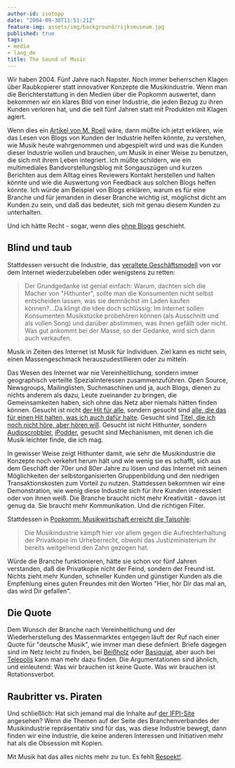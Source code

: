 ```yaml
---
author-id: isotopp
date: "2004-09-30T11:51:21Z"
feature-img: assets/img/background/rijksmuseum.jpg
published: true
tags:
- media
- lang_de
title: The Sound of Music
---
```

Wir haben 2004. Fünf Jahre nach Napster. Noch immer beherrschen Klagen über Raubkopierer statt innovativer Konzepte die Musikindustrie. Wenn man die Berichterstattung in den Medien über die Popkomm auswertet, dann bekommen wir ein klares Bild von einer Industrie, die jeden Bezug zu ihren Kunden verloren hat, und die seit fünf Jahren statt mit Produkten mit Klagen agiert.

Wenn dies ein [Artikel von M. Roell](http://www.roell.net/weblog/archiv/2004/09/29/weblogs_in_der_krisenkommunikation_kryptonite.shtml) wäre, dann müßte ich jetzt erklären, wie das Lesen von Blogs von Kunden der Industrie helfen könnte, zu verstehen, wie Musik heute wahrgenommen und abgespielt wird und was die Kunden dieser Industrie wollen und brauchen, um Musik in einer Weise zu benutzen, die sich mit ihrem Leben integriert. Ich müßte schildern, wie ein multimediales Bandvorstellungsblog mit Songauszügen und kurzen Berichten aus dem Alltag eines Reviewers Kontakt herstellen und halten könnte und wie die Auswertung von Feedback aus solchen Blogs helfen könnte. Ich würde am Beispiel von Blogs erklären, warum es für eine Branche und für jemanden in dieser Branche wichtig ist, möglichst dicht am Kunden zu sein, und daß das bedeutet, sich mit genau diesem Kunden zu unterhalten. 

Und ich hätte Recht - sogar, wenn dies [ohne Blogs](http://www.cluetrain.com/) geschieht. 

## Blind und taub

Stattdessen versucht die Industrie, das  [veraltete Geschäftsmodell](http://www.spiegel.de/netzwelt/netzkultur/0,1518,320587,00.html) von vor dem Internet wiederzubeleben oder wenigstens zu retten: 

> Der Grundgedanke ist genial einfach: Warum, dachten sich die Macher von "Hithunter", sollte man die Konsumenten nicht selbst entscheiden lassen, was sie demnächst im Laden kaufen können?...Da klingt die Idee doch schlüssig: Im Internet sollen Konsumenten Musikstücke probehören können (als Ausschnitt und als vollen Song) und darüber abstimmen, was ihnen gefällt oder nicht. Was gut ankommt bei der Masse, so der Gedanke, wird sich dann auch verkaufen.

Musik in Zeiten des Internet ist Musik für Individuen. Ziel kann es nicht sein, einen Massengeschmack herauszudestillieren oder zu mitteln. 

Das Wesen des Internet war nie Vereinheitlichung, sondern immer geographisch verteilte Spezialinteressen zusammenzuführen. Open Source, Newsgroups, Mailinglisten, Suchmaschinen und ja, auch Blogs, dienen zu nichts anderem als dazu, Leute zueinander zu bringen, die Gemeinsamkeiten haben, sich ohne das Netz aber niemals hätten finden können. Gesucht ist nicht  [der Hit für alle](http://www.kleinreport.ch/meld.phtml?id=18125), sondern gesucht sind [alle, die das für einen Hit halten, was ich auch dafür halte](http://www.audioscrobbler.com/user/Azundris/network/). Gesucht sind [Titel, die ich noch nicht höre, aber hören will](http://www.audioscrobbler.com/user/Azundris/network/). Gesucht ist nicht Hithunter, sondern [Audioscrobbler](http://www.audioscrobbler.com/user/Azundris/), [iPodder](http://www.gadgetguy.de/index.php/2004/09/29/the_personal_broadcasting_revolution_is_), gesucht sind Mechanismen, mit denen ich die Musik leichter finde, die ich mag.

In gewisser Weise zeigt Hithunter damit, wie sehr die Musikindustrie die Konzepte noch verkehrt herum hält und wie wenig sie es schafft, sich aus dem Geschäft der 70er und 80er Jahre zu lösen und das Internet mit seinen Möglichkeiten der selbstorganisierten Gruppenbildung und den niedrigen Transaktionskosten zum Vorteil zu nutzen. Stattdessen bekommen wir eine Demonstration, wie wenig diese Industrie sich für ihre Kunden interessiert oder von ihnen weiß. Die Branche braucht nicht mehr Kreativität - davon ist genug da. Sie braucht mehr Kommunikation. Und die richtigen Filter.

Stattdessen in [Popkomm: Musikwirtschaft erreicht die Talsohle](http://www.heise.de/newsticker/meldung/51615): 

> Die Musikindustrie kämpft hier vor allem gegen die Aufrechterhaltung der Privatkopie im Urheberrecht, obwohl das Justizministerium ihr bereits weitgehend den Zahn gezogen hat.

Würde die Branche funktionieren, hätte sie schon vor fünf Jahren verstanden, daß die Privatkopie nicht der Feind, sondern der Freund ist. Nichts zieht mehr Kunden, schneller Kunden und günstiger Kunden als die Empfehlung eines guten Freundes mit den Worten "Hier, hör Dir das mal an, das wird Dir gefallen".

## Die Quote

Dem Wunsch der Branche nach Vereinheitlichung und der Wiederherstellung des Massenmarktes entgegen läuft der Ruf nach einer Quote für "deutsche Musik", wie immer man diese definiert. Briefe dagegen sind im Netz leicht zu finden, bei [Beißholz](http://beissholz.de/pivot/artikel-671.html) oder [Basiquiat](http://www.basquiat.de/archives/143-Quoten-Musik.html), aber auch bei [Telepolis](http://www.heise.de/tp/deutsch/inhalt/glosse/18435/1.html) kann man mehr dazu finden. Die Argumentationen sind ähnlich, und einleutend: Was wir brauchen ist keine Quote. Was wir brauchen ist 
Rotationsverbot.

## Raubritter vs. Piraten

Und schließlich: Hat sich jemand mal die Inhalte auf [der IFPI-Site](http://www.ifpi.de/) angesehen? Wenn die Themen auf der Seite des Branchenverbandes der Musikindustrie repräsentativ sind für das, was diese Industrie bewegt, dann finden wir eine Industrie, die keine anderen Interessen und Initiativen mehr hat als die Obsession mit Kopien.

Mit Musik hat das alles nichts mehr zu tun. Es fehlt [Respekt!](http://www.basquiat.de/archives/144-Respect.html).
